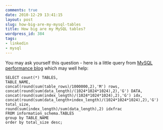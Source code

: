 ```yaml
---
comments: true
date: 2010-12-29 13:41:15
layout: post
slug: how-big-are-my-mysql-tables
title: How big are my MySQL tables?
wordpress_id: 384
tags:
- linkedin
- mysql
---
```


You may ask yourself this question - here is a little query from [MySQL performance blog](http://www.mysqlperformanceblog.com/) which may well help:

    
    SELECT count(*) TABLES,
    TABLE_NAME,
    concat(round(sum(table_rows)/1000000,2),'M') rows,
    concat(round(sum(data_length)/(1024*1024*1024),2),'G') DATA,
    concat(round(sum(index_length)/(1024*1024*1024),2),'G') idx,
    concat(round(sum(data_length+index_length)/(1024*1024*1024),2),'G') total_size,
    round(sum(index_length)/sum(data_length),2) idxfrac
    FROM information_schema.TABLES
    group by TABLE_NAME
    order by total_size desc;
